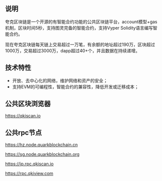 ## 说明

夸克区块链是一个开源的有智能合约功能的公共区块链平台，account模型+gas机制，区块时间5秒，支持图灵完备的智能合约，支持Vyper Solidity语言编写智能合约。

现在夸克区块链每天链上交易超过一万笔，有余额的地址超过190万，区块超过1000万，交易超过3000万，dapp超过40+个，并且数据在持续递增。

## 技术特性

- 开放、去中心化的网络，维护网络和资产的安全；
- 支持EVM的可编程性，智能合约的兼容性，降低开发或迁移成本；

## 公共区块浏览器

https://qkiscan.io

## 公共rpc节点

https://hz.node.quarkblockchain.cn

https://sg.node.quarkblockchain.org

https://jp.rpc.qkiscan.io

https://rpc.qkiview.com